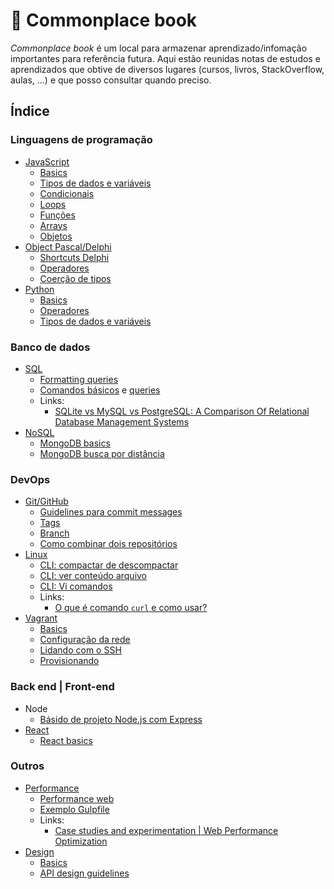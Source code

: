 # :notebook: Commonplace book

_Commonplace book_ é um local para armazenar aprendizado/infomação importantes para referência futura. Aqui estão reunidas notas de estudos e aprendizados que obtive de diversos lugares (cursos, livros, StackOverflow, aulas, ...) e que posso consultar quando preciso.

## Índice

### Linguagens de programação

- [JavaScript](javascript/)
  - [Basics](javascript/basics.md)
  - [Tipos de dados e variáveis](javascript/data-types-variables.md)
  - [Condicionais](javascript/condicionais.md)
  - [Loops](javascript/loops.md)
  - [Funções](javascript/functions.md)
  - [Arrays](javascript/arrays.md)
  - [Objetos](javascript/objetos.md)
- [Object Pascal/Delphi](delphi/)
  - [Shortcuts Delphi](delphi/shortcuts.md)
  - [Operadores](delphi/operadores.md)
  - [Coerção de tipos](delphi/coercao.md)
- [Python](python/)
  - [Basics](python/basics.md)
  - [Operadores](python/operadores.md)
  - [Tipos de dados e variáveis](python/data-types-variables.md)

### Banco de dados

- [SQL](sql/)
  - [Formatting queries](sql/formatting-queries.md)
  - [Comandos básicos](sql/basics.md) e [queries](sql/basics.sql)
  - Links:
    - [SQLite vs MySQL vs PostgreSQL: A Comparison Of Relational Database Management Systems](https://www.digitalocean.com/community/tutorials/sqlite-vs-mysql-vs-postgresql-a-comparison-of-relational-database-management-systems)
- [NoSQL](nosql/)
  - [MongoDB basics](nosql/mongodb-basics.md)
  - [MongoDB busca por distância](nosql/mongodb-geospatial.md)

### DevOps

- [Git/GitHub](git/)
  - [Guidelines para commit messages](git/commit-messages-guidelines.md)
  - [Tags](git/tags.md)
  - [Branch](git/branch.md)
  - [Como combinar dois repositórios](git/merge-repos.md)
- [Linux](/linux)
  - [CLI: compactar de descompactar](linux/cli-compactar-descompactar.md)
  - [CLI: ver conteúdo arquivo](linux/cli-ler-conteudo-arquivos.md)
  - [CLI: Vi comandos](/linux/vi-comandos.md)
  - Links:
    - [O que é comando `curl` e como usar?](https://www.hostinger.com.br/tutoriais/comando-curl-linux/)
- [Vagrant](vagrant/)
  - [Basics](vagrant/basics.md)
  - [Configuração da rede](vagrant/configuracao-rede.md)
  - [Lidando com o SSH](vagrant/ssh.md)
  - [Provisionando](vagrant/provisioning.md)

### Back end | Front-end

- Node
  - [Básido de projeto Node.js com Express](javascript/basics-nodejs-express)
- [React](react/)
  - [React basics](react/basic-react.md)

### Outros

- [Performance](outros/)
  - [Performance web](outros/performance-front-end.md)
  - [Exemplo Gulpfile](outros/gulpfile.js)
  - Links:
    - [Case studies and experimentation | Web Performance Optimization](https://wpostats.com/)
- [Design](design/)
  - [Basics](design/basics.md)
  - [API design guidelines](design/api-design-guidelines.md)
